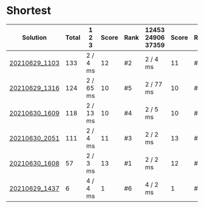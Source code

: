 # Shortest

|Solution|Total|1 2 3|Score|Rank|12453 24906 37359|Score|Rank|1 2 4|Score|Rank|72 101 103|Score|Rank|1 1024 2048|Score|Rank|22222 33333 88888|Score|Rank|15678 23144 99001|Score|Rank|56473 59219 99971|Score|Rank|99995 99997 99999|Score|Rank|22222 33322 99031|Score|Rank|23152 42414 89111|Score|Rank|
|---|---|---|---|---|---|---|---|---|---|---|---|---|---|---|---|---|---|---|---|---|---|---|---|---|---|---|---|---|---|---|---|---|---|---|
|[20210629_1103](../20210629_1103.cpp)|133|2 / 4 ms|12|#2|2 / 4 ms|11|#3|2 / 2 ms|13|#1|6 / 3 ms|12|#2|11 / 3 ms|12|#2|3 / 2 ms|12|#2|17 / 851 ms|12|#2|16 / 568 ms|12|#2|18 / 139 ms|13|#1|17 / 1112 ms|12|#2|15 / 194 ms|12|#2|
|[20210629_1316](../20210629_1316.cpp)|124|2 / 65 ms|10|#5|2 / 77 ms|10|#5|2 / 64 ms|10|#5|6 / 78 ms|10|#4|11 / 65 ms|10|#5|3 / 76 ms|10|#4|17 / 436 ms|13|#1|16 / 315 ms|13|#1|18 / 151 ms|12|#2|17 / 586 ms|13|#1|15 / 165 ms|13|#1|
|[20210630_1609](../20210630_1609.cpp)|118|2 / 13 ms|10|#4|2 / 5 ms|10|#4|2 / 13 ms|10|#4|6 / 13 ms|11|#3|11 / 11 ms|11|#3|3 / 9 ms|11|#3|17 / 915 ms|11|#3|16 / 746 ms|11|#3|18 / 426 ms|11|#3|17 / 1181 ms|11|#3|15 / 265 ms|11|#3|
|[20210630_2051](../20210630_2051.cpp)|111|2 / 4 ms|11|#3|2 / 2 ms|13|#1|2 / 4 ms|11|#3|6 / 2 ms|13|#1|11 / 12 ms|10|#4|3 / 2 ms|13|#1|17 / 2664 ms|10|#4|16 / 1072 ms|10|#4|timeout|0|#5|17 / 3476 ms|10|#4|15 / 411 ms|10|#4|
|[20210630_1608](../20210630_1608.cpp)|57|2 / 3 ms|13|#1|2 / 2 ms|12|#2|2 / 4 ms|12|#2|12 / 2 ms|1|#5|11 / 2 ms|13|#1|4 / 3 ms|1|#5|81 / 6 ms|1|#5|106 / 4 ms|1|#5|35 / 5 ms|1|#4|74 / 4 ms|1|#5|55 / 5 ms|1|#5|
|[20210629_1437](../20210629_1437.cpp)|6|4 / 4 ms|1|#6|4 / 2 ms|1|#6|3 / 2 ms|1|#6|126 / 2 ms|1|#6|6181 / 10 ms|1|#6|10 / 2 ms|1|#6|incorrect|0|#6|incorrect|0|#6|incorrect|0|#6|incorrect|0|#6|incorrect|0|#6|

